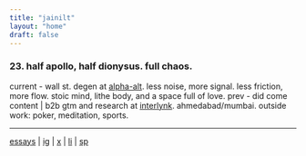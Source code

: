 ```yaml
---
title: "jainilt"
layout: "home"
draft: false
---
```



### 23. half apollo, half dionysus. full chaos. 

current - wall st. degen at [alpha-alt](https://alt-alpha.com/). less noise, more signal. less friction, more flow. stoic mind, lithe body, and a space full of love.  prev - did come content | b2b gtm and research at [interlynk](https://drive.google.com/file/d/1jeBm1kOUqw9ZivE_gQb3sJrQJBH3Emke/view?usp=sharing). ahmedabad/mumbai. outside work: poker, meditation, sports.


---
[essays](/posts/) | [ig](https://www.instagram.com/jaixnil/) | [x](https://x.com/jaixnil) | [li](https://www.linkedin.com/in/jainilthakkar/) | [sp](https://open.spotify.com/user/312qxiidfkyu3d4xzajsyxgjekg4?si=m54JaCcnQ4utmyO8b1ecKg )


